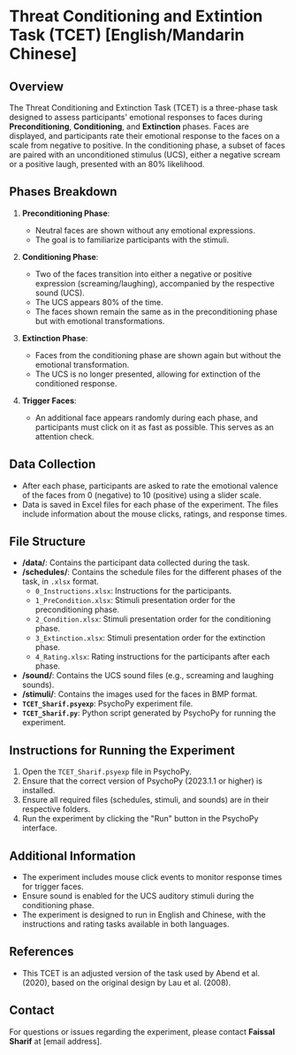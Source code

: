 # Threat Conditioning and Extintion Task (TCET) [English/Mandarin Chinese]

## Overview
The Threat Conditioning and Extinction Task (TCET) is a three-phase task designed to assess participants' emotional responses to faces during **Preconditioning**, **Conditioning**, and **Extinction** phases. Faces are displayed, and participants rate their emotional response to the faces on a scale from negative to positive. In the conditioning phase, a subset of faces are paired with an unconditioned stimulus (UCS), either a negative scream or a positive laugh, presented with an 80% likelihood.

## Phases Breakdown
1. **Preconditioning Phase**:
    - Neutral faces are shown without any emotional expressions.
    - The goal is to familiarize participants with the stimuli.

2. **Conditioning Phase**:
    - Two of the faces transition into either a negative or positive expression (screaming/laughing), accompanied by the respective sound (UCS).
    - The UCS appears 80% of the time.
    - The faces shown remain the same as in the preconditioning phase but with emotional transformations.

3. **Extinction Phase**:
    - Faces from the conditioning phase are shown again but without the emotional transformation.
    - The UCS is no longer presented, allowing for extinction of the conditioned response.

4. **Trigger Faces**:
    - An additional face appears randomly during each phase, and participants must click on it as fast as possible. This serves as an attention check.

## Data Collection
- After each phase, participants are asked to rate the emotional valence of the faces from 0 (negative) to 10 (positive) using a slider scale.
- Data is saved in Excel files for each phase of the experiment. The files include information about the mouse clicks, ratings, and response times.

## File Structure
- **/data/**: Contains the participant data collected during the task.
- **/schedules/**: Contains the schedule files for the different phases of the task, in `.xlsx` format.
    - `0_Instructions.xlsx`: Instructions for the participants.
    - `1_PreCondition.xlsx`: Stimuli presentation order for the preconditioning phase.
    - `2_Condition.xlsx`: Stimuli presentation order for the conditioning phase.
    - `3_Extinction.xlsx`: Stimuli presentation order for the extinction phase.
    - `4_Rating.xlsx`: Rating instructions for the participants after each phase.
- **/sound/**: Contains the UCS sound files (e.g., screaming and laughing sounds).
- **/stimuli/**: Contains the images used for the faces in BMP format.
- **`TCET_Sharif.psyexp`**: PsychoPy experiment file.
- **`TCET_Sharif.py`**: Python script generated by PsychoPy for running the experiment.

## Instructions for Running the Experiment
1. Open the `TCET_Sharif.psyexp` file in PsychoPy.
2. Ensure that the correct version of PsychoPy (2023.1.1 or higher) is installed.
3. Ensure all required files (schedules, stimuli, and sounds) are in their respective folders.
4. Run the experiment by clicking the "Run" button in the PsychoPy interface.

## Additional Information
- The experiment includes mouse click events to monitor response times for trigger faces.
- Ensure sound is enabled for the UCS auditory stimuli during the conditioning phase.
- The experiment is designed to run in English and Chinese, with the instructions and rating tasks available in both languages.

## References
- This TCET is an adjusted version of the task used by Abend et al. (2020), based on the original design by Lau et al. (2008).

## Contact
For questions or issues regarding the experiment, please contact **Faissal Sharif** at [email address].
